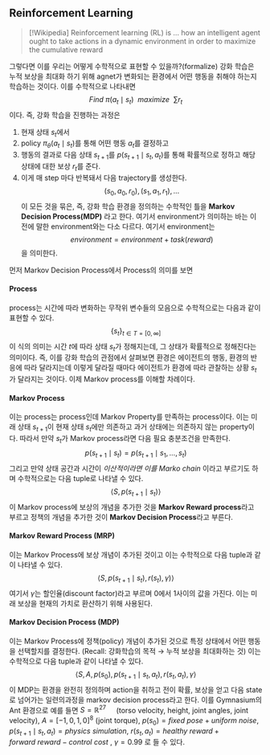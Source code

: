 ## Reinforcement Learning
> [!Wikipedia]
> Reinforcement learning (RL) is … how an intelligent agent ought to take actions in a dynamic environment in order to maximize the cumulative reward

그렇다면 이를 우리는 어떻게 수학적으로 표현할 수 있을까?(formalize)
강화 학습은 누적 보상을 최대화 하기 위해 agnet가 변화되는 환경에서 어떤 행동을 취해야 하는지 학습하는 것이다. 이를 수학적으로 나타내면 
$$
Find \ \pi(a_t \mid s_t) \ \ maximize \ \ \sum r_t
$$
이다. 즉, 강화 학습을 진행하는 과정은
1. 현재 상태 $s_t$에서
2. policy $\pi_\theta(a_t \mid s_t)$를 통해 어떤 행동 $a_t$를 결정하고
3. 행동의 결과로 다음 상태 $s_{t+1}$를 $p(s_{t+1} \mid s_t,a_t)$를 통해 확률적으로 정하고 해당 상태에 대한 보상 $r_t$를 준다.
4. 이게 매 step 마다 반복돼서 다음 trajectory를 생성한다.
$$
(s_0, a_0, r_0), (s_1, a_1, r_1), \dots
$$
이 모든 것을 묶은, 즉, 강화 학습 환경을 정의하는 수학적인 틀을 **Markov Decision Process(MDP)** 라고 한다. 여기서 environment가 의미하는 바는 이전에 말한 environment와는 다소 다르다. 여기서 environment는 
$$ environment = environment + task(reward)$$ 을 의미한다.

먼저 Markov Decision Process에서 Process의 의미를 보면
#### Process
process는 시간에 따라 변화하는 무작위 변수들의 모음으로 수학적으로는 다음과 같이 표현할 수 있다.
$$ \{s_t\}_{t\in T=[0, \infty]}$$
이 식의 의미는 시간 $t$에 따라 상태 $s_t$가 정해지는데, 그 상태가 확률적으로 정해진다는 의미이다. 즉, 이를 강화 학습의 관점에서 살펴보면 환경은 에이전트의 행동, 환경의 반응에 따라 달라지는데 이렇게 달라질 때마다 에이전트가 환경에 따라 관찰하는 상황 $s_t$가 달라지는 것이다. 이제 Markov process를 이해할 차례이다. 
#### Markov Process
이는 process는 process인데 Markov Property를 만족하는 process이다. 이는 미래 상태 $s_{t+1}$이 현재 상태 $s_t$에만 의존하고 과거 상태에는 의존하지 않는 property이다. 따라서 만약 $s_t$가 Markov process라면 다음 필요 충분조건을 만족한다. $$p(s_{t+1} \mid s_t) = p(s_{t+1}\mid s_1, \dots, s_t)$$ 그리고 만약 상태 공간과 시간이 _이산적이라면 이를 Marko chain_ 이라고 부르기도 하며 수학적으로는 다음 tuple로 나타낼 수 있다. $$\left<S, p(s_{t+1} \mid s_t)\right>$$
이 Markov process에 보상의 개념을 추가한 것을 **Markov Reward process**라고 부르고 정책의 개념을 추가한 것이 **Markov Decision Process**라고 부른다.
#### Markov Reward Process (MRP)
이는 Markov Process에 보상 개념이 추가된 것이고 이는 수학적으로 다음 tuple과 같이 나타낼 수 있다.
$$
\left <S, p(s_{t+1}\mid s_t), r(s_t), \gamma) \right >
$$
여기서 $\gamma$는 할인율(discount factor)라고 부르며 0에서 1사이의 값을 가진다. 이는 미래 보상을 현재의 가치로 환산하기 위해 사용된다.
#### Markov Decision Process (MDP)
이는 Markov Process에 정책(policy) 개념이 추가된 것으로 특정 상태에서 어떤 행동을 선택할지를 결정한다. (Recall: 강화학습의 목적 $\rightarrow$ 누적 보상을 최대화하는 것) 이는 수학적으로 다음 tuple과 같이 나타낼 수 있다.
$$
\left<S, A,p(s_0) ,p(s_{t+1}\mid s_t, a_t), r(s_t, a_t), \gamma \right>
$$
이 MDP는 환경을 완전히 정의하며 action을 취하고 전이 확률, 보상을 얻고 다음 state로 넘어가는 일련의과정을 markov decision process라고 한다.
이를 Gymnasium의 Ant 환경으로 예를 들면 $S= \mathbb{R}^{27} \quad$ (torso velocity, height, joint angles, joint velocity), $A=[-1,0, 1, 0]^8$ (joint torque), $p(s_0) = fixed \ pose + uniform \ noise$, $p(s_{t+1} \mid s_t, a_t) = physics \ simulation$, $r(s_t, a_t) = healthy \ reward + forward \ reward - control \ cost$ , $\gamma = 0.99$ 로 들 수 있다. 

 